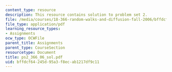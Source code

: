 ```yaml
---
content_type: resource
description: This resource contains solution to problem set 2.
file: /media/courses/18-366-random-walks-and-diffusion-fall-2006/bffdcf64245d95a3f8ecab1217df9c11_ps2_366_06_sol.pdf
file_type: application/pdf
learning_resource_types:
- Assignments
ocw_type: OCWFile
parent_title: Assignments
parent_type: CourseSection
resourcetype: Document
title: ps2_366_06_sol.pdf
uid: bffdcf64-245d-95a3-f8ec-ab1217df9c11
---
```

